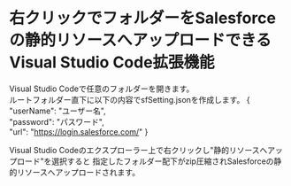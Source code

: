 # 右クリックでフォルダーをSalesforceの静的リソースへアップロードできるVisual Studio Code拡張機能

Visual Studio Codeで任意のフォルダーを開きます。  
ルートフォルダー直下に以下の内容でsfSetting.jsonを作成します。
{  
    "userName": "ユーザー名",  
    "password": "パスワード",  
    "url": "https://login.salesforce.com/"
}  

Visual Studio Codeのエクスプローラー上で右クリックし"静的リソースへアップロード"を選択すると
指定したフォルダー配下がzip圧縮されSalesforceの静的リソースへアップロードされます。